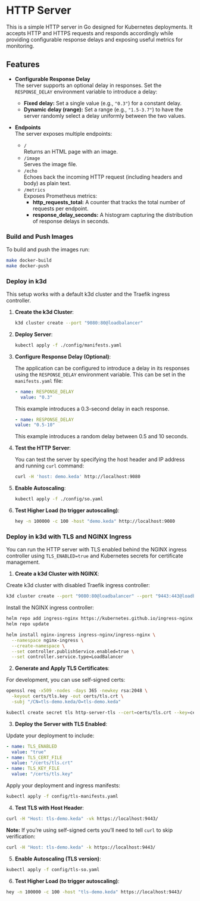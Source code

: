 # HTTP Server

This is a simple HTTP server in Go designed for Kubernetes deployments. It accepts HTTP and HTTPS requests and responds accordingly while providing configurable response delays and exposing useful metrics for monitoring.

## Features

- **Configurable Response Delay**  
  The server supports an optional delay in responses. Set the `RESPONSE_DELAY` environment variable to introduce a delay:
  - **Fixed delay:** Set a single value (e.g., `"0.3"`) for a constant delay.
  - **Dynamic delay (range):** Set a range (e.g., `"1.5-3.7"`) to have the server randomly select a delay uniformly between the two values.

- **Endpoints**  
  The server exposes multiple endpoints:
  - `/`  
    Returns an HTML page with an image.
  - `/image`  
    Serves the image file.
  - `/echo`  
    Echoes back the incoming HTTP request (including headers and body) as plain text.
  - `/metrics`  
    Exposes Prometheus metrics:
    - **http_requests_total:** A counter that tracks the total number of requests per endpoint.
    - **response_delay_seconds:** A histogram capturing the distribution of response delays in seconds.


### Build and Push Images

To build and push the images run:
```bash
make docker-build
make docker-push
```

### Deploy in k3d

This setup works with a default k3d cluster and the Traefik ingress controller.

1. **Create the k3d Cluster**:

   ```bash
   k3d cluster create --port "9080:80@loadbalancer"
   ```

2. **Deploy Server**:

   ```bash
   kubectl apply -f ./config/manifests.yaml
   ```

3. **Configure Response Delay (Optional)**:

   The application can be configured to introduce a delay in its responses using the `RESPONSE_DELAY` environment variable. This can be set in the `manifests.yaml` file:

   ```yaml
   - name: RESPONSE_DELAY
     value: "0.3"
   ```
   This example introduces a 0.3-second delay in each response.

      ```yaml
   - name: RESPONSE_DELAY
     value: "0.5-10"
   ```
   This example introduces a random delay between 0.5 and 10 seconds.

4. **Test the HTTP Server**:

   You can test the server by specifying the host header and IP address and running `curl` command:

   ```bash
   curl -H 'host: demo.keda' http://localhost:9080
   ```

5. **Enable Autoscaling**:

   ```bash
   kubectl apply -f ./config/so.yaml
   ```

6. **Test Higher Load (to trigger autoscaling)**:

   ```bash
   hey -n 100000 -c 100 -host "demo.keda" http://localhost:9080
   ```

### Deploy in k3d with TLS and NGINX Ingress

You can run the HTTP server with TLS enabled behind the NGINX ingress controller using `TLS_ENABLED=true` and Kubernetes secrets for certificate management.

1. **Create a k3d Cluster with NGINX**:

  Create k3d cluster with disabled Traefik ingress controller:
  
  ```bash
  k3d cluster create --port "9080:80@loadbalancer" --port "9443:443@loadbalancer" --k3s-arg   "--disable=traefik@server:*"
  ```
  
  Install the NGINX ingress controller:
  
  ```bash
  helm repo add ingress-nginx https://kubernetes.github.io/ingress-nginx
  helm repo update
  
  helm install nginx-ingress ingress-nginx/ingress-nginx \
    --namespace nginx-ingress \
    --create-namespace \
    --set controller.publishService.enabled=true \
    --set controller.service.type=LoadBalancer
  ```

2. **Generate and Apply TLS Certificates**:

  For development, you can use self-signed certs:
  
  ```bash
  openssl req -x509 -nodes -days 365 -newkey rsa:2048 \
    -keyout certs/tls.key -out certs/tls.crt \
    -subj "/CN=tls-demo.keda/O=tls-demo.keda"
  
  kubectl create secret tls http-server-tls --cert=certs/tls.crt --key=certs/tls.key
  ```

3. **Deploy the Server with TLS Enabled**:

  Update your deployment to include:
  
  ```yaml
  - name: TLS_ENABLED
    value: "true"
  - name: TLS_CERT_FILE
    value: "/certs/tls.crt"
  - name: TLS_KEY_FILE
    value: "/certs/tls.key"
  ```
  
  Apply your deployment and ingress manifests:
  
  ```bash
  kubectl apply -f config/tls-manifests.yaml
  ```

4. **Test TLS with Host Header**:

  ```bash
  curl -H "Host: tls-demo.keda" -vk https://localhost:9443/
  ```

  **Note:** If you’re using self-signed certs you’ll need to tell `curl` to skip verification:

  ```bash
  curl -H "Host: tls-demo.keda" -k https://localhost:9443/
  ```

5. **Enable Autoscaling (TLS version)**:

  ```bash
  kubectl apply -f config/tls-so.yaml
  ```

6. **Test Higher Load (to trigger autoscaling)**:

  ```bash
  hey -n 100000 -c 100 -host "tls-demo.keda" https://localhost:9443/
  ```

